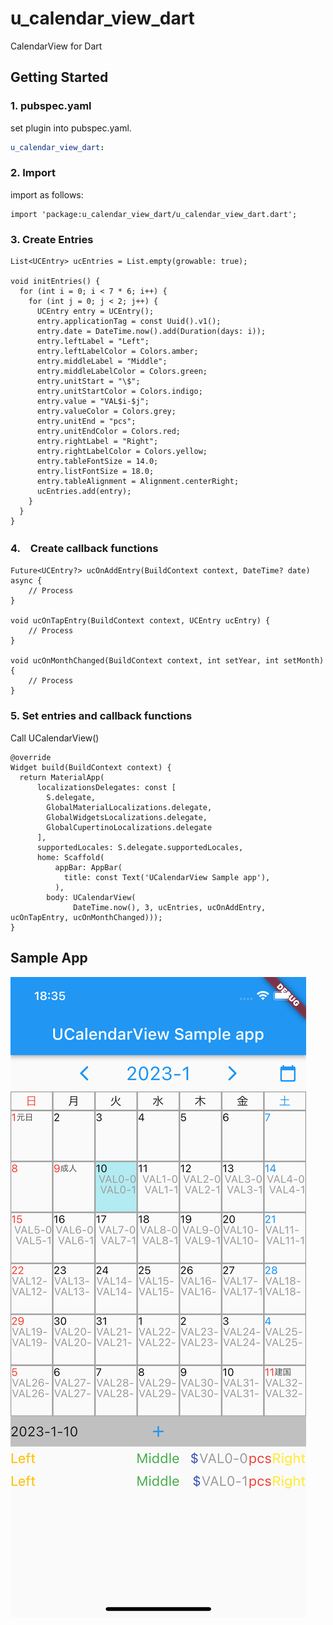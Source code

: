 # u_calendar_view_dart

CalendarView for Dart

## Getting Started

### 1. pubspec.yaml
set plugin into pubspec.yaml.
```pubspec.yaml
u_calendar_view_dart:
```
### 2. Import
import as follows:
```
import 'package:u_calendar_view_dart/u_calendar_view_dart.dart';
```
### 3. Create Entries
```
List<UCEntry> ucEntries = List.empty(growable: true);

void initEntries() {
  for (int i = 0; i < 7 * 6; i++) {
    for (int j = 0; j < 2; j++) {
      UCEntry entry = UCEntry();
      entry.applicationTag = const Uuid().v1();
      entry.date = DateTime.now().add(Duration(days: i));
      entry.leftLabel = "Left";
      entry.leftLabelColor = Colors.amber;
      entry.middleLabel = "Middle";
      entry.middleLabelColor = Colors.green;
      entry.unitStart = "\$";
      entry.unitStartColor = Colors.indigo;
      entry.value = "VAL$i-$j";
      entry.valueColor = Colors.grey;
      entry.unitEnd = "pcs";
      entry.unitEndColor = Colors.red;
      entry.rightLabel = "Right";
      entry.rightLabelColor = Colors.yellow;
      entry.tableFontSize = 14.0;
      entry.listFontSize = 18.0;
      entry.tableAlignment = Alignment.centerRight;
      ucEntries.add(entry);
    }
  }
}
```

### 4.　Create callback functions
```
Future<UCEntry?> ucOnAddEntry(BuildContext context, DateTime? date) async {
    // Process
}

void ucOnTapEntry(BuildContext context, UCEntry ucEntry) {
    // Process
}

void ucOnMonthChanged(BuildContext context, int setYear, int setMonth) {
    // Process
}
```

### 5. Set entries and callback functions
Call UCalendarView()
```
@override
Widget build(BuildContext context) {
  return MaterialApp(
      localizationsDelegates: const [
        S.delegate,
        GlobalMaterialLocalizations.delegate,
        GlobalWidgetsLocalizations.delegate,
        GlobalCupertinoLocalizations.delegate
      ],
      supportedLocales: S.delegate.supportedLocales,
      home: Scaffold(
          appBar: AppBar(
            title: const Text('UCalendarView Sample app'),
          ),
        body: UCalendarView(
              DateTime.now(), 3, ucEntries, ucOnAddEntry, ucOnTapEntry, ucOnMonthChanged)));
}

```

## Sample App
![Sample App](./SampleApp.png) 
